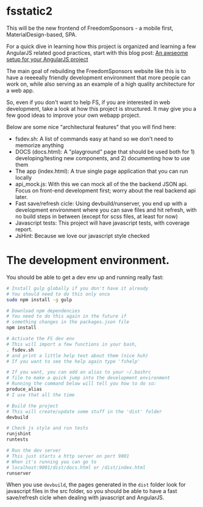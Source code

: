 # fsstatic2

This will be the new frontend of FreedomSponsors - a mobile first, MaterialDesign-based, SPA.

For a quick dive in learning how this project is organized and learning a few AngularJS related good practices, start with this blog post: [An awseome setup for your AngularJS project](https://dicasdolampada.wordpress.com/2015/06/25/a-awesome-setup-for-your-angularjs-project-13/)

The main goal of rebuilding the FreedomSponsors website like this is to have a reeeeally friendly development environment that more people can work on, while also serving as an example of a high quality architecture for a web app.

So, even if you don't want to help FS, if you are interested in web development, take a look at how this project is structured. It may give you a few good ideas to improve your own webapp project.

Below are some nice "architectural features" that you will find here:

* fsdev.sh: A list of commands easy at hand so we don't need to memorize anything
* DOCS (docs.html): A "playground" page that should be used both for 1) developing/testing new components, and 2) documenting how to use them
* The app (index.html): A true single page application that you can run locally
* api_mock.js: With this we can mock all of the the backend JSON api. Focus on front-end development first; worry about the real backend api later.
* Fast save/refresh cicle: Using devbuild/runserver, you end up with a development environment where you can save files and hit refresh, with no build steps in between (except for scss files, at least for now)
* Javascript tests: This project will have javascript tests, with coverage report.
* JsHint: Because we love our javascript style checked

# The development environment.

You should be able to get a dev env up and running really fast:

```bash
# Install gulp globally if you don't have it already
# You should need to do this only once
sudo npm install -g gulp

# Download npm dependencies
# You need to do this again in the future if 
# something changes in the packages.json file
npm install

# Activate the FS dev env
# This will import a few functions in your bash, 
. fsdev.sh
# and print a little help text about them (nice huh)
# If you want to see the help again type 'fshelp'

# If you want, you can add an alias to your ~/.bashrc 
# file to make a quick jump into the development environment
# Running the command below will tell you how to do so:
produce_alias
# I use that all the time

# Build the project
# This will create/update some stuff in the 'dist' folder
devbuild

# Check js style and run tests
runjshint
runtests

# Run the dev server
# This just starts a http server on port 9001
# When it's running you can go to 
# localhost:9001/dist/docs.html or /dist/index.html
runserver
```

When you use `devbuild`, the pages generated in the `dist` folder look for javascript files in the src folder, so you should be able to have a fast save/refresh cicle when dealing with javascript and AngularJS.
